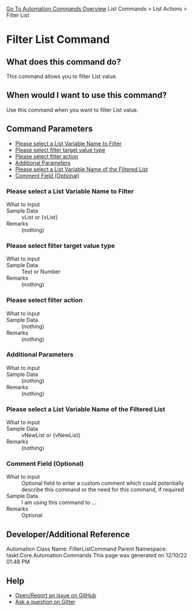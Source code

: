 <!--TITLE: Filter List Command -->
<!-- SUBTITLE: a command in the List Commands group. -->
[Go To Automation Commands Overview](/automation-commands.md)
List Commands &gt; List Actions &gt; Filter List


# Filter List Command


## What does this command do?
This command allows you to filter List value.


## When would I want to use this command?
Use this command when you want to filter List value.


## Command Parameters
- [Please select a List Variable Name to Filter](#param_0)
- [Please select filter target value type](#param_1)
- [Please select filter action](#param_2)
- [Additional Parameters](#param_3)
- [Please select a List Variable Name of the Filtered List](#param_4)
- [Comment Field (Optional)](#param_5)


<a id="param_0"></a>
### Please select a List Variable Name to Filter


<dl>
<dt>What to input</dt><dd></dd>
<dt>Sample Data</dt><dd>vList or {vList}</dd>
<dt>Remarks</dt><dd>(nothing)</dd>
</dl>




<a id="param_1"></a>
### Please select filter target value type


<dl>
<dt>What to input</dt><dd></dd>
<dt>Sample Data</dt><dd>Text or Number</dd>
<dt>Remarks</dt><dd>(nothing)</dd>
</dl>




<a id="param_2"></a>
### Please select filter action


<dl>
<dt>What to input</dt><dd></dd>
<dt>Sample Data</dt><dd>(nothing)</dd>
<dt>Remarks</dt><dd>(nothing)</dd>
</dl>




<a id="param_3"></a>
### Additional Parameters


<dl>
<dt>What to input</dt><dd></dd>
<dt>Sample Data</dt><dd>(nothing)</dd>
<dt>Remarks</dt><dd>(nothing)</dd>
</dl>




<a id="param_4"></a>
### Please select a List Variable Name of the Filtered List


<dl>
<dt>What to input</dt><dd></dd>
<dt>Sample Data</dt><dd>vNewList or {vNewList}</dd>
<dt>Remarks</dt><dd>(nothing)</dd>
</dl>




<a id="param_5"></a>
### Comment Field (Optional)


<dl>
<dt>What to input</dt><dd>Optional field to enter a custom comment which could potentially describe this command or the need for this command, if required</dd>
<dt>Sample Data</dt><dd>I am using this command to ...</dd>
<dt>Remarks</dt><dd>Optional</dd>
</dl>




## Developer/Additional Reference
Automation Class Name: FilterListCommand
Parent Namespace: taskt.Core.Automation.Commands
This page was generated on 12/10/22 01:48 PM


## Help
- [Open/Report an issue on GitHub](https://github.com/rcktrncn/taskt/issues/new)
- [Ask a question on Gitter](https://gitter.im/taskt-rpa/Lobby)
